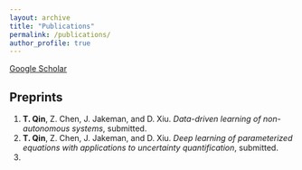```yaml
---
layout: archive 
title: "Publications"
permalink: /publications/
author_profile: true
---
```


<!-- {% if author.googlescholar %}
  You can also find my articles on <u><a href="{{author.googlescholar}}">my Google Scholar profile</a>.</u>
{% endif %}

{% include base_path %}

{% for post in site.publications reversed %}
  {% include archive-single.html %}
{% endfor %} -->

[Google Scholar](https://scholar.google.com/citations?user=JzKmIhsAAAAJ&hl=en)

## Preprints 

1. **T. Qin**, Z. Chen, J. Jakeman, and D. Xiu. *Data-driven learning of non-autonomous systems*, submitted.
2. **T. Qin**, Z. Chen, J. Jakeman, and D. Xiu. *Deep learning of parameterized equations with applications to uncertainty quantification*, submitted.
3. 

